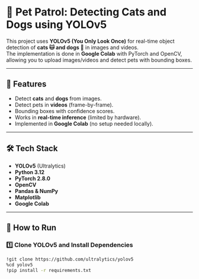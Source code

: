 # 🐾 Pet Patrol: Detecting Cats and Dogs using YOLOv5

This project uses **YOLOv5 (You Only Look Once)** for real-time object detection of **cats 🐱 and dogs 🐶** in images and videos.  
The implementation is done in **Google Colab** with PyTorch and OpenCV, allowing you to upload images/videos and detect pets with bounding boxes.

---

## 📌 Features
- Detect **cats** and **dogs** from images.
- Detect pets in **videos** (frame-by-frame).
- Bounding boxes with confidence scores.
- Works in **real-time inference** (limited by hardware).
- Implemented in **Google Colab** (no setup needed locally).

---

## 🛠️ Tech Stack
- **YOLOv5** (Ultralytics)
- **Python 3.12**
- **PyTorch 2.8.0**
- **OpenCV**
- **Pandas & NumPy**
- **Matplotlib**
- **Google Colab**

---

## 🚀 How to Run

### 1️⃣ Clone YOLOv5 and Install Dependencies
```bash
!git clone https://github.com/ultralytics/yolov5
%cd yolov5
!pip install -r requirements.txt

